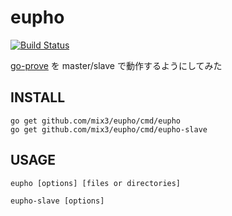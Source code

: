 # eupho

[![Build Status](https://travis-ci.org/mix3/eupho.svg?branch=master)](https://travis-ci.org/mix3/eupho)

[go-prove](https://github.com/shogo82148/go-prove) を master/slave で動作するようにしてみた

## INSTALL

```
go get github.com/mix3/eupho/cmd/eupho
go get github.com/mix3/eupho/cmd/eupho-slave
```

## USAGE

```
eupho [options] [files or directories]
```
```
eupho-slave [options]
```
